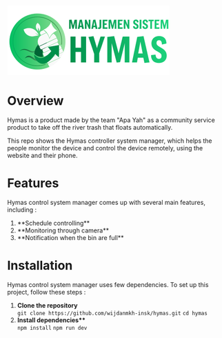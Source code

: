 ![Hymas Logo](/src/assets/img/Logo%20hymas.png)
# Overview
<p>Hymas is a product made by the team "Apa Yah" as a community service product to take off the river trash that floats automatically. </p>

<p>This repo shows the Hymas controller system manager, which helps the people monitor the device and control the device remotely, using the website and their phone.</p>

# Features
Hymas control system manager comes up with several main features, including : 

<ol>
  <li>**Schedule controlling**</li>
  <li>**Monitoring through camera**</li>
  <li>**Notification when the bin are full**</li>
</ol>

# Installation
Hymas control system manager uses few dependencies. To set up this project, follow these steps :

<ol>
  <li><strong>Clone the repository</strong></li>
  <code>git clone https://github.com/wijdanmkh-insk/hymas.git</code>
  <code>cd hymas</code>

  <li><strong>Install dependencies**</strong></li>
  <code>npm install</code>
  <code>npm run dev</code>
</ol>